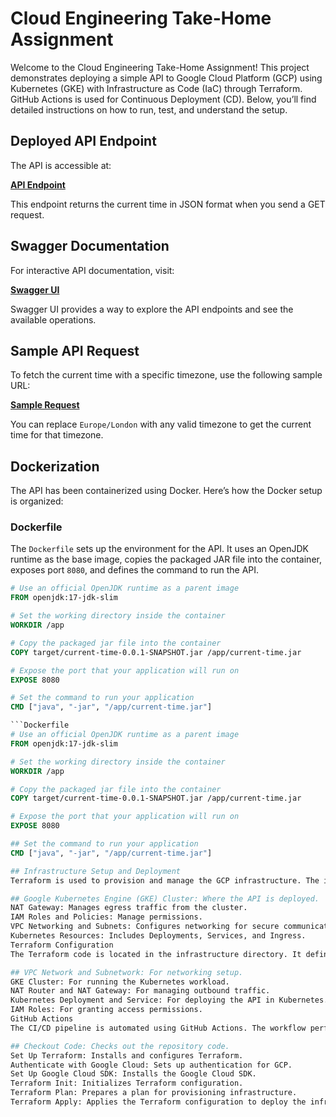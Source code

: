 # Cloud Engineering Take-Home Assignment

Welcome to the Cloud Engineering Take-Home Assignment! This project demonstrates deploying a simple API to Google Cloud Platform (GCP) using Kubernetes (GKE) with Infrastructure as Code (IaC) through Terraform. GitHub Actions is used for Continuous Deployment (CD). Below, you’ll find detailed instructions on how to run, test, and understand the setup.

## Deployed API Endpoint

The API is accessible at:

**[API Endpoint](http://34.38.144.95/)**

This endpoint returns the current time in JSON format when you send a GET request.

## Swagger Documentation

For interactive API documentation, visit:

**[Swagger UI](http://34.38.144.95/swagger-ui/index.html#/time-controller/getCurrentTime)**

Swagger UI provides a way to explore the API endpoints and see the available operations.

## Sample API Request

To fetch the current time with a specific timezone, use the following sample URL:

**[Sample Request](http://34.38.144.95/api/v1/time?timezone=Europe/London)**

You can replace `Europe/London` with any valid timezone to get the current time for that timezone.

## Dockerization

The API has been containerized using Docker. Here’s how the Docker setup is organized:

### Dockerfile

The `Dockerfile` sets up the environment for the API. It uses an OpenJDK runtime as the base image, copies the packaged JAR file into the container, exposes port `8080`, and defines the command to run the API.

```Dockerfile
# Use an official OpenJDK runtime as a parent image
FROM openjdk:17-jdk-slim

# Set the working directory inside the container
WORKDIR /app

# Copy the packaged jar file into the container
COPY target/current-time-0.0.1-SNAPSHOT.jar /app/current-time.jar

# Expose the port that your application will run on
EXPOSE 8080

# Set the command to run your application
CMD ["java", "-jar", "/app/current-time.jar"]

```Dockerfile
# Use an official OpenJDK runtime as a parent image
FROM openjdk:17-jdk-slim

# Set the working directory inside the container
WORKDIR /app

# Copy the packaged jar file into the container
COPY target/current-time-0.0.1-SNAPSHOT.jar /app/current-time.jar

# Expose the port that your application will run on
EXPOSE 8080

## Set the command to run your application
CMD ["java", "-jar", "/app/current-time.jar"]

## Infrastructure Setup and Deployment
Terraform is used to provision and manage the GCP infrastructure. The infrastructure setup includes:

## Google Kubernetes Engine (GKE) Cluster: Where the API is deployed.
NAT Gateway: Manages egress traffic from the cluster.
IAM Roles and Policies: Manage permissions.
VPC Networking and Subnets: Configures networking for secure communication.
Kubernetes Resources: Includes Deployments, Services, and Ingress.
Terraform Configuration
The Terraform code is located in the infrastructure directory. It defines the following resources:

## VPC Network and Subnetwork: For networking setup.
GKE Cluster: For running the Kubernetes workload.
NAT Router and NAT Gateway: For managing outbound traffic.
Kubernetes Deployment and Service: For deploying the API in Kubernetes.
IAM Roles: For granting access permissions.
GitHub Actions
The CI/CD pipeline is automated using GitHub Actions. The workflow performs the following tasks:

## Checkout Code: Checks out the repository code.
Set Up Terraform: Installs and configures Terraform.
Authenticate with Google Cloud: Sets up authentication for GCP.
Set Up Google Cloud SDK: Installs the Google Cloud SDK.
Terraform Init: Initializes Terraform configuration.
Terraform Plan: Prepares a plan for provisioning infrastructure.
Terraform Apply: Applies the Terraform configuration to deploy the infrastructure.
